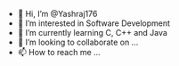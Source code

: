 - 👋 Hi, I’m @Yashraj176
- 👀 I’m interested in Software Development
- 🌱 I’m currently learning C, C++ and Java
- 💞️ I’m looking to collaborate on ...
- 📫 How to reach me ...

<!---
Yashraj176/Yashraj176 is a ✨ special ✨ repository because its `README.md` (this file) appears on your GitHub profile.
You can click the Preview link to take a look at your changes.
--->
